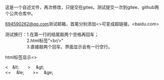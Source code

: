 这是一个自述文件，再次修改，只提交在gitee。测试提交一次到gitee、github两个公共仓库中。

<694590262@qq.com>测试邮箱，首尾分别添加<>可变成超链接。<baidu.com>

测试换行：1.在第一行的结尾敲两个空格再回车；  
&emsp;&emsp;&emsp;&emsp;&emsp;2.html标签"&lt;br/&gt;"<br/>
&emsp;&emsp;&emsp;&emsp;&emsp;3.直接敲两个回车，界面显示会有一行空行。

<p>html标签显示<></p>

<span>&lt;&emsp;&amp;lt;&emsp;&emsp;&gt;&emsp;&nbsp;&amp;gt;</span>
<br/>
<span>&lt;=&emsp;&nbsp;&amp;le;&emsp;&emsp;&gt;=&emsp;&nbsp;&amp;ge;</span>